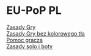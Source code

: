 # EU-PoP PL

[Zasady Gry](https://github.com/SirYaro/EU-PoP/raw/master/Europa_Universalis-Zasady_1.0.0_pl_rev_221211.pdf "Zasady Gry")\
[Zasady Gry bez kolorowego tła](https://github.com/SirYaro/EU-PoP/raw/master/Europa_Universalis-Zasady_1.0.0_pl_rev_221211-NOBG.pdf "Zasady Gry bez kolorowego tła")\
[Pomoc gracza](https://github.com/SirYaro/EU-PoP/raw/master/Europa_Universalis-Pomoc_Gracza_1.0.0_pl_rev_0.01.pdf "Pomoc gracza")\
[Zasady solo i boty](https://github.com/SirYaro/EU-PoP/raw/master/Europa_Universalis-Zasady-Solo-i-Boty_1.0.0_pl_rev_0.01.pdf "Zasady solo i boty")
